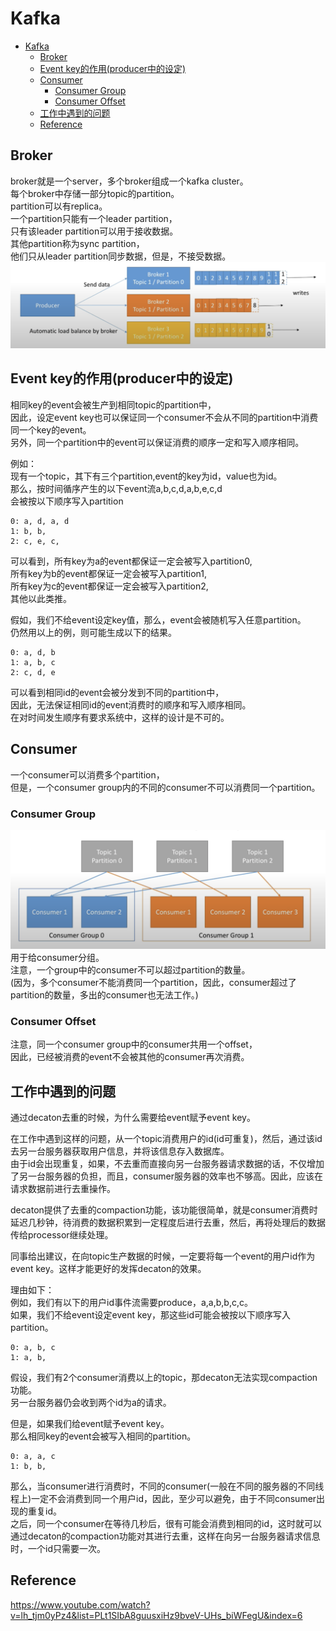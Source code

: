 # Kafka
- [Kafka](#kafka)
  - [Broker](#broker)
  - [Event key的作用(producer中的设定)](#event-key的作用producer中的设定)
  - [Consumer](#consumer)
    - [Consumer Group](#consumer-group)
    - [Consumer Offset](#consumer-offset)
  - [工作中遇到的问题](#工作中遇到的问题)
  - [Reference](#reference)

## Broker
broker就是一个server，多个broker组成一个kafka cluster。  
每个broker中存储一部分topic的partition。  
partition可以有replica。  
一个partition只能有一个leader partition，  
只有该leader partition可以用于接收数据。  
其他partition称为sync partition，  
他们只从leader partition同步数据，但是，不接受数据。
![kafka-architecture](/assets/img/kafka-architecture.png)


## Event key的作用(producer中的设定)
相同key的event会被生产到相同topic的partition中，  
因此，设定event key也可以保证同一个consumer不会从不同的partition中消费同一个key的event。  
另外，同一个partition中的event可以保证消费的顺序一定和写入顺序相同。  

例如：  
现有一个topic，其下有三个partition,event的key为id，value也为id。  
那么，按时间循序产生的以下event流a,b,c,d,a,b,e,c,d  
会被按以下顺序写入partition  
```
0: a, d, a, d  
1: b, b,  
2: c, e, c,  
```
可以看到，所有key为a的event都保证一定会被写入partition0,  
所有key为b的event都保证一定会被写入partition1,  
所有key为c的event都保证一定会被写入partition2,  
其他以此类推。  

假如，我们不给event设定key值，那么，event会被随机写入任意partition。  
仍然用以上的例，则可能生成以下的结果。
```
0: a, d, b
1: a, b, c
2: c, d, e
```
可以看到相同id的event会被分发到不同的partition中，  
因此，无法保证相同id的event消费时的顺序和写入顺序相同。  
在对时间发生顺序有要求系统中，这样的设计是不可的。


## Consumer
一个consumer可以消费多个partition，  
但是，一个consumer group内的不同的consumer不可以消费同一个partition。

### Consumer Group
![consumer-group](/assets/img/kafka-consumer-group.png)
用于给consumer分组。  
注意，一个group中的consumer不可以超过partition的数量。  
(因为，多个consumer不能消费同一个partition，因此，consumer超过了partition的数量，多出的consumer也无法工作。)  

### Consumer Offset
注意，同一个consumer group中的consumer共用一个offset，  
因此，已经被消费的event不会被其他的consumer再次消费。

## 工作中遇到的问题
通过decaton去重的时候，为什么需要给event赋予event key。

在工作中遇到这样的问题，从一个topic消费用户的id(id可重复)，然后，通过该id去另一台服务器获取用户信息，并将该信息存入数据库。  
由于id会出现重复，如果，不去重而直接向另一台服务器请求数据的话，不仅增加了另一台服务器的负担，而且，consumer服务器的效率也不够高。因此，应该在请求数据前进行去重操作。  

decaton提供了去重的compaction功能，该功能很简单，就是consumer消费时延迟几秒钟，待消费的数据积累到一定程度后进行去重，然后，再将处理后的数据传给processor继续处理。  

同事给出建议，在向topic生产数据的时候，一定要将每一个event的用户id作为event key。这样才能更好的发挥decaton的效果。  

理由如下：  
例如，我们有以下的用户id事件流需要produce，a,a,b,b,c,c。  
如果，我们不给event设定event key，那这些id可能会被按以下顺序写入partition。  
```
0: a, b, c
1: a, b, 
```
假设，我们有2个consumer消费以上的topic，那decaton无法实现compaction功能。  
另一台服务器仍会收到两个id为a的请求。

但是，如果我们给event赋予event key。  
那么相同key的event会被写入相同的partition。
```
0: a, a, c
1: b, b,
```
那么，当consumer进行消费时，不同的consumer(一般在不同的服务器的不同线程上)一定不会消费到同一个用户id，因此，至少可以避免，由于不同consumer出现的重复id。  
之后，同一个consumer在等待几秒后，很有可能会消费到相同的id，这时就可以通过decaton的compaction功能对其进行去重，这样在向另一台服务器请求信息时，一个id只需要一次。

## Reference
https://www.youtube.com/watch?v=lh_tjm0yPz4&list=PLt1SIbA8guusxiHz9bveV-UHs_biWFegU&index=6